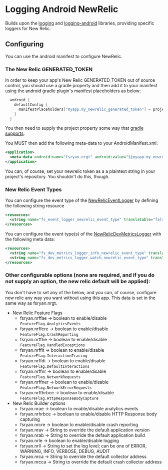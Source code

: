 # Logging Android NewRelic

Builds upon the [logging](../logging/README.md) and [logging-android](../logging-android/README.md) libraries, providing specific loggers for New Relic.

## Configuring

You can use the android manifest to configure NewRelic.

### The New Relic GENERATED_TOKEN
In order to keep your app's New Relic GENERATED_TOKEN out of source control, you should use a gradle property and then add it to your manifest using the android gradle plugin's manifest placeholders as below:
```kotlin
  android {
    defaultConfig {
      manifestPlaceholders["myapp.my_newrelic_generated_token"] = project.findProperty("myapp.newrelic.token") ?: ""
    }
  }
```

You then need to supply the project property some way that [gradle supports](https://docs.gradle.org/current/userguide/build_environment.html#sec:project_properties).

You MUST then add the following meta-data to your AndroidManifest.xml:

```xml
<application>
  <meta-data android:name="fsryan.nrgt" android:value="${myapp.my_newrelic_generated_token}" />
</application>
```

You can, of course, set your newrelic token as a a plaintext string in your project's repository. You shouldn't do this, though.

### New Relic Event Types
You can configure the event type of the [NewRelicEventLogger](src/main/java/com/fsryan/tools/logging/android/newrelic/NewRelicEventLogger.kt) by defining the following string resource
```xml
<resources>
  <string name="fs_event_logger_newrelic_event_type" translatable="false">AnlayticsEventType</string>
</resources>
```
You can configure the event type(s) of the [NewRelicDevMetricsLogger](src/main/java/com/fsryan/tools/logging/android/newrelic/NewRelicDevMetricsLogger.kt) with the following meta data:
```xml
<resources>
  <string name="fs_dev_metrics_logger_info_newrelic_event_type" translatable="false">InfoEventType</string>
  <string name="fs_dev_metrics_logger_watch_newrelic_event_type" translatable="false">WatchEventType</string>
</resources>
```

### Other configurable options (none are required, and if you do not supply an option, the new relic default will be applied):

You don't have to set any of the below, and you can, of course, configure new relic any way you want without using this app. This data is set in the same way as fsryan.nrgt.

* New Relic Feature Flags
  * fsryan.nrffae -> boolean to enable/disable `FeatureFlag.AnalyticsEvents`
  * fsryan.nrffcre -> boolean to enable/disable `FeatureFlag.CrashReporting`
  * fsryan.nrffhe -> boolean to enable/disable `FeatureFlag.HandledExceptions`
  * fsryan.nrffit -> boolean to enable/disable `FeatureFlag.InteractionTracing`
  * fsryan.nrffdi -> boolean to enable/disable `FeatureFlag.DefaultInteractions`
  * fsryan.nrffnr -> boolean to enable/disable `FeatureFlag.NetworkRequests`
  * fsryan.nrffner -> boolean to enable/disable `FeatureFlag.NetworkErrorRequests`
  * fsryan.nrffhrbce -> boolean to enable/disable `FeatureFlag.HttpResponseBodyCapture`
* New Relic Builder options
  * fsryan.nrae -> boolean to enable/disable analytics events
  * fsryan.nrhrbce -> boolean to enable/disable HTTP Response body capturing
  * fsryan.nrcre -> boolean to enable/disable crash reporting
  * fsryan.nrav -> String to override the default application version
  * fsryan.nrab -> String to override the default application build
  * fsryan.nrle -> boolean to enable/disable logging
  * fsryan.nrll -> String to set the log level; can be one of ERROR, WARNING, INFO, VERBOSE, DEBUG, AUDIT
  * fsryan.nrca -> String to override the default collector address
  * fsryan.nrcca -> String to override the default crash collector address
